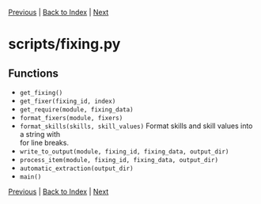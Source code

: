 [Previous](scripts/distribution.md) | [Back to Index](../INDEX.md) | [Next](scripts/fluids/fluid_article.md)

# scripts/fixing.py

## Functions

- `get_fixing()`
- `get_fixer(fixing_id, index)`
- `get_require(module, fixing_data)`
- `format_fixers(module, fixers)`
- `format_skills(skills, skill_values)`
    Format skills and skill values into a string with <br> for line breaks.
- `write_to_output(module, fixing_id, fixing_data, output_dir)`
- `process_item(module, fixing_id, fixing_data, output_dir)`
- `automatic_extraction(output_dir)`
- `main()`


[Previous](scripts/distribution.md) | [Back to Index](../INDEX.md) | [Next](scripts/fluids/fluid_article.md)

